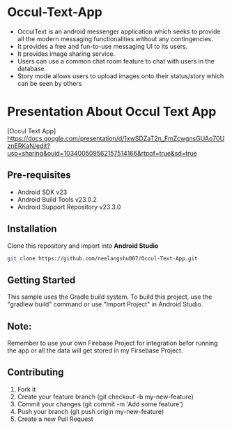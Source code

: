 # Occul-Text-App
* OcculText is an android messenger application which seeks to provide all the modern
messaging functionalities without any contingencies.
* It provides a free and fun-to-use messaging UI to its users.
* It provides image sharing service.
* Users can use a common chat room feature to chat with users in the database.
* Story mode allows users to upload images onto their status/story which can be seen by
others

# Presentation About Occul Text App
[Occul Text App] https://docs.google.com/presentation/d/1xwSDZaT2n_FmZcwgnsGUAo70UznERKaN/edit?usp=sharing&ouid=103400509562157514166&rtpof=true&sd=true

## Pre-requisites
- Android SDK v23
- Android Build Tools v23.0.2
- Android Support Repository v23.3.0

## Installation
Clone this repository and import into **Android Studio**
```bash
git clone https://github.com/neelangshu007/Occul-Text-App.git
```

## Getting Started
This sample uses the Gradle build system. To build this project, use the
"gradlew build" command or use "Import Project" in Android Studio.

## Note:
Remember to use your own Firebase Project for integration befor running the app or all the data will get stored in my Firsebase Project.

## Contributing
1. Fork it
2. Create your feature branch (git checkout -b my-new-feature)
3. Commit your changes (git commit -m 'Add some feature')
4. Push your branch (git push origin my-new-feature)
5. Create a new Pull Request
